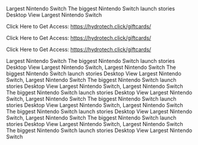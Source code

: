 Largest Nintendo Switch The biggest Nintendo Switch launch stories Desktop View Largest Nintendo Switch

Click Here to Get Access: https://hydrotech.click/giftcards/

Click Here to Get Access: https://hydrotech.click/giftcards/

Click Here to Get Access: https://hydrotech.click/giftcards/

Largest Nintendo Switch The biggest Nintendo Switch launch stories Desktop View Largest Nintendo Switch, Largest Nintendo Switch The biggest Nintendo Switch launch stories Desktop View Largest Nintendo Switch, Largest Nintendo Switch The biggest Nintendo Switch launch stories Desktop View Largest Nintendo Switch, Largest Nintendo Switch The biggest Nintendo Switch launch stories Desktop View Largest Nintendo Switch, Largest Nintendo Switch The biggest Nintendo Switch launch stories Desktop View Largest Nintendo Switch, Largest Nintendo Switch The biggest Nintendo Switch launch stories Desktop View Largest Nintendo Switch, Largest Nintendo Switch The biggest Nintendo Switch launch stories Desktop View Largest Nintendo Switch, Largest Nintendo Switch The biggest Nintendo Switch launch stories Desktop View Largest Nintendo Switch
